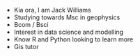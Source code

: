- Kia ora, I am Jack Williams
- Studying towards Msc in geophysics
- Bcom / Bsci
- Interest in data science and modelling
- Know R and Python looking to learn more
- Gis tutor 

<!---
yossarianjakal/yossarianjakal is a ✨ special ✨ repository because its `README.md` (this file) appears on your GitHub profile.
You can click the Preview link to take a look at your changes.
--->
